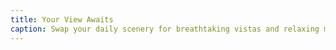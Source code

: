 ```yaml
---
title: Your View Awaits
caption: Swap your daily scenery for breathtaking vistas and relaxing moments in Goa.
---
```

